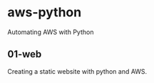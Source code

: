 # aws-python

Automating AWS with Python

## 01-web 

Creating a static website with python and AWS.
